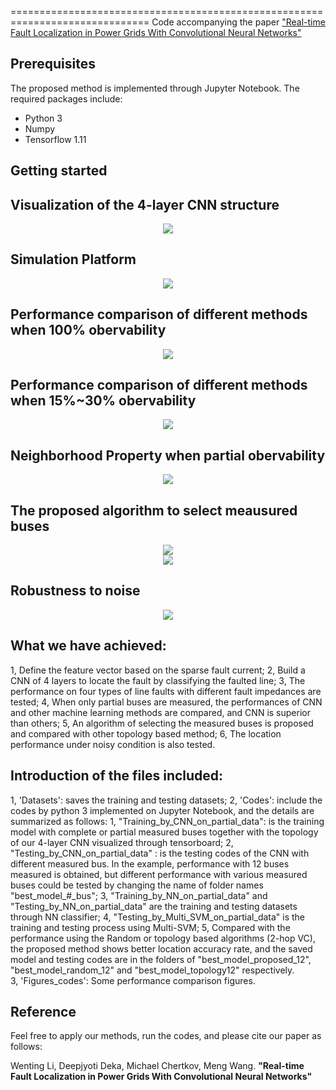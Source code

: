   
==============================================================================
Code accompanying the paper ["Real-time Fault Localization in Power Grids With Convolutional Neural Networks"](https://arxiv.org/abs/1810.05247)

## Prerequisites
The proposed method is implemented through Jupyter Notebook. The required packages include:
- Python 3
- Numpy
- Tensorflow 1.11

## Getting started

 

## Visualization of the 4-layer CNN structure

<center><img src="img/CNN.png" /></center> 

## Simulation Platform

<center><img src="img/System.png" /></center>

## Performance comparison of different methods when 100% obervability

<center><img src="img/Compare_full_data.png"/></center>

## Performance comparison of different methods when 15%~30% obervability

<center><img src="img/Compare_partial_data.png"/></center>

## Neighborhood Property when partial obervability

<center><img src="img/neighbor.png"/></center>

## The proposed algorithm to select meausured buses

<center><img src="img/alg.png"/></center>

<center><img src="img/alg_cmp.png"/></center>

## Robustness to noise
<center><img src="img/noise.png" /></center>

## What we have achieved:
1, Define the feature vector based on the sparse fault current;
2, Build a CNN of 4 layers to locate the fault by classifying the faulted line;
3, The performance on four types of line faults with different fault impedances are tested;
4, When only partial buses are measured, the performances of CNN and other machine learning methods are compared,
 and CNN is superior than others;
5, An algorithm of selecting the measured buses is proposed and compared with other topology based method;
6, The location performance under noisy condition is also tested.

## Introduction of the files included:
1, 'Datasets': saves the training and testing datasets;
2, 'Codes': include the codes by python 3 implemented on Jupyter Notebook, and the details are summarized as follows:
	1, "Training_by_CNN_on_partial_data": is the training model with complete or partial measured buses together with the 
		topology of our 4-layer CNN visualized through tensorboard;
	2, "Testing_by_CNN_on_partial_data" : is the testing codes of the CNN with different measured bus. In the example, performance 
		with 12 buses measured is obtained,  but different performance with various measured buses could be tested by changing the 
		name of folder names "best_model_#_bus";
	3, "Training_by_NN_on_partial_data" and "Testing_by_NN_on_partial_data" are the training and testing datasets through NN classifier;
	4, "Testing_by_Multi_SVM_on_partial_data" is the training and testing process using Multi-SVM;
	5, Compared with the performance using the Random or topology based algorithms (2-hop VC), the proposed method shows better 
		location accuracy rate, and the saved model and testing codes are in the folders of "best_model_proposed_12", 
		"best_model_random_12" and "best_model_topology12" respectively.	
3, 'Figures_codes': Some performance comparison figures.


## Reference

Feel free to apply our methods, run the codes, and please cite our paper as follows:

Wenting Li, Deepjyoti Deka, Michael Chertkov, Meng Wang. **"Real-time Fault Localization in Power Grids With Convolutional Neural Networks"** 
 
 
